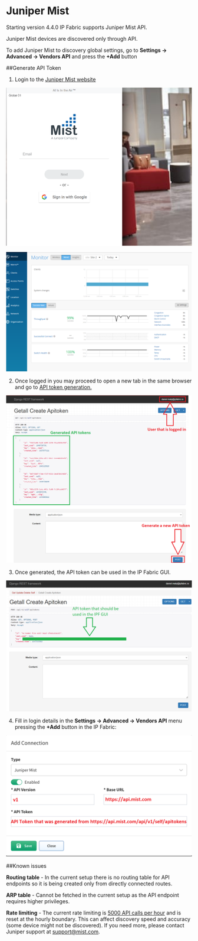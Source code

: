 # Juniper Mist

Starting version 4.4.0 IP Fabric supports Juniper Mist API.

Juniper Mist devices are discovered only through API.

To add Juniper Mist to discovery global settings, go to **Settings → Advanced → Vendors API** and press the **+Add** button

##Generate API Token

1) Login to the [Juniper Mist website](https://manage.mist.com/signin.html#!signin)

![login](mist_login.png)

![main gui](mist_gui.png)

2) Once logged in you may proceed to open a new tab in the same browser and go to [API token generation.](https://api.mist.com/api/v1/self/apitokens)

![](mist_api_token.png)

3) Once generated, the API token can be used in the IP Fabric GUI.

![](mist_api_create.png)

4) Fill in login details in the **Settings → Advanced → Vendors API** menu pressing the **+Add** button in the IP Fabric:

![](mist_ipf_settings.png)

##Known issues

**Routing table** - In the current setup there is no routing table for API endpoints so it is being created only from directly connected routes.

**ARP table** - Cannot be fetched in the current setup as the API endpoint requires higher privileges.

**Rate limiting** - The current rate limiting is [5000 API calls per hour](https://www.mist.com/documentation/api-rate-limiting/) and is reset at the hourly boundary. This can affect discovery speed and accuracy (some device might not be discovered). If you need more, please contact Juniper support at support@mist.com.
